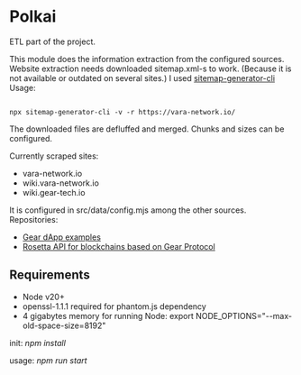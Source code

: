 # Polkai

ETL part of the project.

This module does the information extraction from the configured sources.
Website extraction needs downloaded sitemap.xml-s to work. (Because it is not available or outdated on several sites.) I used [sitemap-generator-cli](https://github.com/lgraubner/sitemap-generator-cli)
Usage:

```text

npx sitemap-generator-cli -v -r https://vara-network.io/

```

The downloaded files are defluffed and merged. Chunks and sizes can be configured.

Currently scraped sites:

- vara-network.io
- wiki.vara-network.io
- wiki.gear-tech.io

It is configured in src/data/config.mjs among the other sources.
Repositories:

- [Gear dApp examples](https://github.com/gear-foundation/dapps/master)
- [Rosetta API for blockchains based on Gear Protocol](https://github.com/gear-foundation/integrations-rosetta-api/master)

## Requirements

- Node v20+
- openssl-1.1.1 required for phantom.js dependency
- 4 gigabytes memory for running Node: export NODE_OPTIONS="--max-old-space-size=8192"

init:
_npm install_

usage:
_npm run start_
